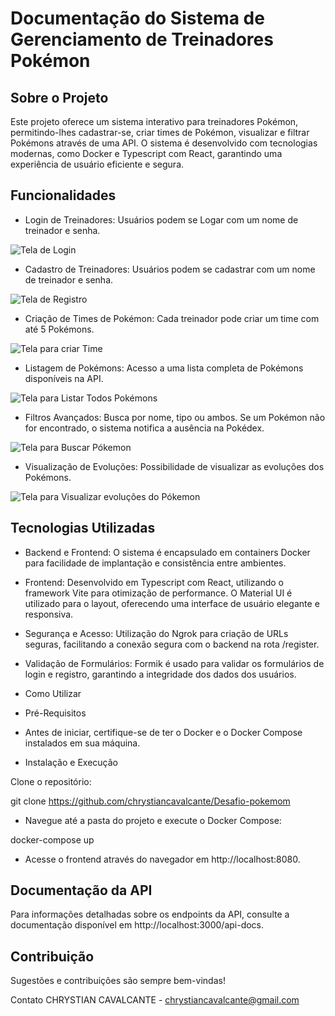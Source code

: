 # Documentação do Sistema de Gerenciamento de Treinadores Pokémon

## Sobre o Projeto

Este projeto oferece um sistema interativo para treinadores Pokémon, permitindo-lhes cadastrar-se, criar times de Pokémon, visualizar e filtrar Pokémons através de uma API. O sistema é desenvolvido com tecnologias modernas, como Docker e Typescript com React, garantindo uma experiência de usuário eficiente e segura.

## Funcionalidades

- Login de Treinadores: Usuários podem se Logar com um nome de treinador e senha.

![Tela de Login](https://firebasestorage.googleapis.com/v0/b/softwarepro-28ade.appspot.com/o/Captura%20de%20Tela%202024-01-02%20a%CC%80s%2009.48.00.png?alt=media&token=a330085d-bd78-48ec-bf15-07be6a3efebd)

- Cadastro de Treinadores: Usuários podem se cadastrar com um nome de treinador e senha.

![Tela de Registro](https://firebasestorage.googleapis.com/v0/b/softwarepro-28ade.appspot.com/o/Captura%20de%20Tela%202024-01-02%20a%CC%80s%2009.48.12.png?alt=media&token=69ecab6e-acbe-4e90-a071-db512272c7ac)

- Criação de Times de Pokémon: Cada treinador pode criar um time com até 5 Pokémons.

![Tela para criar Time](https://firebasestorage.googleapis.com/v0/b/softwarepro-28ade.appspot.com/o/Captura%20de%20Tela%202024-01-02%20a%CC%80s%2009.49.32.png?alt=media&token=979692fc-7909-4e97-bde2-c65e88c1e80c)

- Listagem de Pokémons: Acesso a uma lista completa de Pokémons disponíveis na API.

![Tela para Listar Todos Pokémons](https://firebasestorage.googleapis.com/v0/b/softwarepro-28ade.appspot.com/o/Captura%20de%20Tela%202024-01-02%20a%CC%80s%2009.49.01.png?alt=media&token=1fda8266-afff-4be0-a75e-4add11d51dff)

- Filtros Avançados: Busca por nome, tipo ou ambos. Se um Pokémon não for encontrado, o sistema notifica a ausência na Pokédex.

![Tela para Buscar Pókemon](https://firebasestorage.googleapis.com/v0/b/softwarepro-28ade.appspot.com/o/Captura%20de%20Tela%202024-01-02%20a%CC%80s%2009.49.18.png?alt=media&token=91a63365-2ab9-4ff5-9701-c00b04526253)

- Visualização de Evoluções: Possibilidade de visualizar as evoluções dos Pokémons.

![Tela para Visualizar evoluções do Pókemon](https://firebasestorage.googleapis.com/v0/b/softwarepro-28ade.appspot.com/o/Captura%20de%20Tela%202024-01-02%20a%CC%80s%2009.49.56.png?alt=media&token=d5c866cd-0af3-4676-bda0-fcea689e829d)

## Tecnologias Utilizadas

- Backend e Frontend: O sistema é encapsulado em containers Docker para facilidade de implantação e consistência entre ambientes.

- Frontend: Desenvolvido em Typescript com React, utilizando o framework Vite para otimização de performance. O Material UI é utilizado para o layout, oferecendo uma interface de usuário elegante e responsiva.

- Segurança e Acesso: Utilização do Ngrok para criação de URLs seguras, facilitando a conexão segura com o backend na rota /register.

- Validação de Formulários: Formik é usado para validar os formulários de login e registro, garantindo a integridade dos dados dos usuários.

- Como Utilizar

- Pré-Requisitos

- Antes de iniciar, certifique-se de ter o Docker e o Docker Compose instalados em sua máquina.

- Instalação e Execução

Clone o repositório:

git clone https://github.com/chrystiancavalcante/Desafio-pokemom

- Navegue até a pasta do projeto e execute o Docker Compose:

docker-compose up

- Acesse o frontend através do navegador em http://localhost:8080.

## Documentação da API

Para informações detalhadas sobre os endpoints da API, consulte a documentação disponível em http://localhost:3000/api-docs.

## Contribuição

Sugestões e contribuições são sempre bem-vindas! 


Contato
CHRYSTIAN CAVALCANTE - chrystiancavalcante@gmail.com




